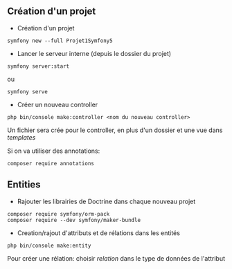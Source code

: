 ## Création d'un projet


- Création d'un projet
```console
symfony new --full Projet1Symfony5
```

- Lancer le serveur interne (depuis le dossier du projet)
```console
symfony server:start
```
ou
```console
symfony serve
```

- Créer un nouveau controller
```console
php bin/console make:controller <nom du nouveau controller>
``` 

Un fichier sera crée pour le controller, en plus d'un dossier et une vue dans *templates*

Si on va utiliser des annotations:
```console
composer require annotations
```

## Entities

- Rajouter les librairies de Doctrine dans chaque nouveau projet
```console
composer require symfony/orm-pack
composer require --dev symfony/maker-bundle
```

- Creation/rajout d'attributs et de rélations dans les entités
```console
php bin/console make:entity
```
Pour créer une rélation: choisir *relation* dans le type de données de l'attribut
